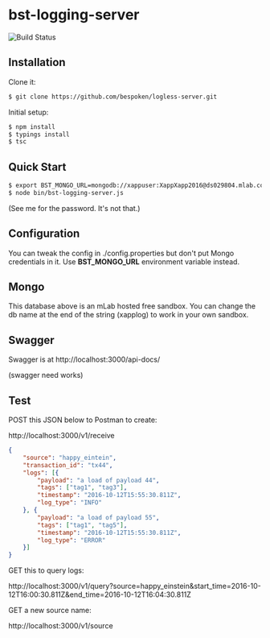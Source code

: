 # bst-logging-server

![Build Status](https://codeship.com/projects/9d43a8e0-73ad-0134-1def-2221f4e2997e/status?branch=master)


## Installation


Clone it:

```bash
$ git clone https://github.com/bespoken/logless-server.git
```

Initial setup:

```bash
$ npm install
$ typings install
$ tsc 
```

## Quick Start

```bash
$ export BST_MONGO_URL=mongodb://xappuser:XappXapp2016@ds029804.mlab.com:29804/xapplog
$ node bin/bst-logging-server.js
```

(See me for the password. It's not that.)

## Configuration

You can tweak the config in ./config.properties but don't put Mongo credentials in it. Use **BST_MONGO_URL** environment variable instead.

## Mongo

This database above is an mLab hosted free sandbox. You can change the db name at the end of the string (xapplog) to work in your own sandbox.

## Swagger 

Swagger is at http://localhost:3000/api-docs/

(swagger need works)

## Test

POST this JSON below to Postman to create:

http://localhost:3000/v1/receive

```json
{
	"source": "happy_eintein",
	"transaction_id": "tx44",
	"logs": [{
		"payload": "a load of payload 44",
		"tags": ["tag1", "tag3"],
		"timestamp": "2016-10-12T15:55:30.811Z",
		"log_type": "INFO"
	}, {
		"payload": "a load of payload 55",
		"tags": ["tag1", "tag5"],
		"timestamp": "2016-10-12T15:55:30.811Z",
		"log_type": "ERROR"
	}]
}
```


GET this to query logs:

http://localhost:3000/v1/query?source=happy_einstein&start_time=2016-10-12T16:00:30.811Z&end_time=2016-10-12T16:04:30.811Z


GET a new source name:

http://localhost:3000/v1/source
